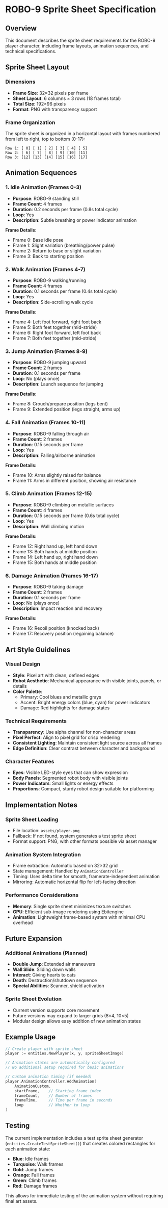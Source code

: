 # ROBO-9 Sprite Sheet Specification

## Overview

This document describes the sprite sheet requirements for the ROBO-9 player character, including frame layouts, animation sequences, and technical specifications.

## Sprite Sheet Layout

### Dimensions
- **Frame Size**: 32×32 pixels per frame
- **Sheet Layout**: 6 columns × 3 rows (18 frames total)
- **Total Size**: 192×96 pixels
- **Format**: PNG with transparency support

### Frame Organization

The sprite sheet is organized in a horizontal layout with frames numbered from left to right, top to bottom (0-17):

```
Row 1: [ 0] [ 1] [ 2] [ 3] [ 4] [ 5]
Row 2: [ 6] [ 7] [ 8] [ 9] [10] [11]
Row 3: [12] [13] [14] [15] [16] [17]
```

## Animation Sequences

### 1. Idle Animation (Frames 0-3)
- **Purpose**: ROBO-9 standing still
- **Frame Count**: 4 frames
- **Duration**: 0.2 seconds per frame (0.8s total cycle)
- **Loop**: Yes
- **Description**: Subtle breathing or power indicator animation

**Frame Details:**
- Frame 0: Base idle pose
- Frame 1: Slight variation (breathing/power pulse)
- Frame 2: Return to base or slight variation
- Frame 3: Back to starting position

### 2. Walk Animation (Frames 4-7)
- **Purpose**: ROBO-9 walking/running
- **Frame Count**: 4 frames
- **Duration**: 0.1 seconds per frame (0.4s total cycle)
- **Loop**: Yes
- **Description**: Side-scrolling walk cycle

**Frame Details:**
- Frame 4: Left foot forward, right foot back
- Frame 5: Both feet together (mid-stride)
- Frame 6: Right foot forward, left foot back
- Frame 7: Both feet together (mid-stride)

### 3. Jump Animation (Frames 8-9)
- **Purpose**: ROBO-9 jumping upward
- **Frame Count**: 2 frames
- **Duration**: 0.1 seconds per frame
- **Loop**: No (plays once)
- **Description**: Launch sequence for jumping

**Frame Details:**
- Frame 8: Crouch/prepare position (legs bent)
- Frame 9: Extended position (legs straight, arms up)

### 4. Fall Animation (Frames 10-11)
- **Purpose**: ROBO-9 falling through air
- **Frame Count**: 2 frames
- **Duration**: 0.15 seconds per frame
- **Loop**: Yes
- **Description**: Falling/airborne animation

**Frame Details:**
- Frame 10: Arms slightly raised for balance
- Frame 11: Arms in different position, showing air resistance

### 5. Climb Animation (Frames 12-15)
- **Purpose**: ROBO-9 climbing on metallic surfaces
- **Frame Count**: 4 frames
- **Duration**: 0.15 seconds per frame (0.6s total cycle)
- **Loop**: Yes
- **Description**: Wall climbing motion

**Frame Details:**
- Frame 12: Right hand up, left hand down
- Frame 13: Both hands at middle position
- Frame 14: Left hand up, right hand down
- Frame 15: Both hands at middle position

### 6. Damage Animation (Frames 16-17)
- **Purpose**: ROBO-9 taking damage
- **Frame Count**: 2 frames
- **Duration**: 0.1 seconds per frame
- **Loop**: No (plays once)
- **Description**: Impact reaction and recovery

**Frame Details:**
- Frame 16: Recoil position (knocked back)
- Frame 17: Recovery position (regaining balance)

## Art Style Guidelines

### Visual Design
- **Style**: Pixel art with clean, defined edges
- **Robot Aesthetic**: Mechanical appearance with visible joints, panels, or details
- **Color Palette**: 
  - Primary: Cool blues and metallic grays
  - Accent: Bright energy colors (blue, cyan) for power indicators
  - Damage: Red highlights for damage states

### Technical Requirements
- **Transparency**: Use alpha channel for non-character areas
- **Pixel Perfect**: Align to pixel grid for crisp rendering
- **Consistent Lighting**: Maintain consistent light source across all frames
- **Edge Definition**: Clear contrast between character and background

### Character Features
- **Eyes**: Visible LED-style eyes that can show expression
- **Body Panels**: Segmented robot body with visible joints
- **Power Indicators**: Small lights or energy effects
- **Proportions**: Compact, sturdy robot design suitable for platforming

## Implementation Notes

### Sprite Sheet Loading
- File location: `assets/player.png`
- Fallback: If not found, system generates a test sprite sheet
- Format support: PNG, with other formats possible via asset manager

### Animation System Integration
- Frame extraction: Automatic based on 32×32 grid
- State management: Handled by `AnimationController`
- Timing: Uses delta time for smooth, framerate-independent animation
- Mirroring: Automatic horizontal flip for left-facing direction

### Performance Considerations
- **Memory**: Single sprite sheet minimizes texture switches
- **GPU**: Efficient sub-image rendering using Ebitengine
- **Animation**: Lightweight frame-based system with minimal CPU overhead

## Future Expansion

### Additional Animations (Planned)
- **Double Jump**: Extended air maneuvers
- **Wall Slide**: Sliding down walls
- **Interact**: Giving hearts to cats
- **Death**: Destruction/shutdown sequence
- **Special Abilities**: Scanner, shield activation

### Sprite Sheet Evolution
- Current version supports core movement
- Future versions may expand to larger grids (8×4, 10×5)
- Modular design allows easy addition of new animation states

## Example Usage

```go
// Create player with sprite sheet
player := entities.NewPlayer(x, y, spriteSheetImage)

// Animation states are automatically configured
// No additional setup required for basic animations

// Custom animation timing (if needed)
player.AnimationController.AddAnimation(
    AnimationCustom, 
    startFrame,    // Starting frame index
    frameCount,    // Number of frames
    frameTime,     // Time per frame in seconds
    loop           // Whether to loop
)
```

## Testing

The current implementation includes a test sprite sheet generator (`entities.CreateTestSpriteSheet()`) that creates colored rectangles for each animation state:

- **Blue**: Idle frames
- **Turquoise**: Walk frames
- **Gold**: Jump frames
- **Orange**: Fall frames
- **Green**: Climb frames
- **Red**: Damage frames

This allows for immediate testing of the animation system without requiring final art assets.
